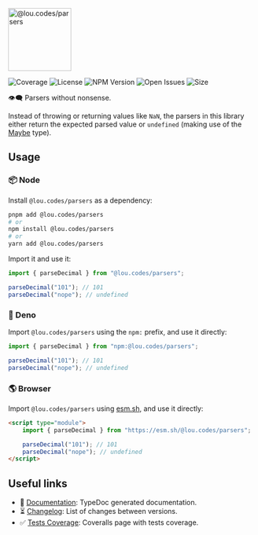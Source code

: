 <img id="logo" alt="@lou.codes/parsers" src="https://lou.codes/logos/lou_codes_parsers.svg" height="128" />

![Coverage][coverage-badge] ![License][license-badge]
![NPM Version][npm-version-badge] ![Open Issues][open-issues-badge]
![Size][size-badge]

👁️‍🗨️ Parsers without nonsense.

Instead of throwing or returning values like `NaN`, the parsers in this library
either return the expected parsed value or `undefined` (making use of the
[Maybe](https://lou.codes/libraries/lou_codes_types/#maybe) type).

## Usage

### 📦 Node

Install `@lou.codes/parsers` as a dependency:

```bash
pnpm add @lou.codes/parsers
# or
npm install @lou.codes/parsers
# or
yarn add @lou.codes/parsers
```

Import it and use it:

```typescript
import { parseDecimal } from "@lou.codes/parsers";

parseDecimal("101"); // 101
parseDecimal("nope"); // undefined
```

### 🦕 Deno

Import `@lou.codes/parsers` using the `npm:` prefix, and use it directly:

```typescript
import { parseDecimal } from "npm:@lou.codes/parsers";

parseDecimal("101"); // 101
parseDecimal("nope"); // undefined
```

### 🌎 Browser

Import `@lou.codes/parsers` using [esm.sh][esm.sh], and use it directly:

```html
<script type="module">
	import { parseDecimal } from "https://esm.sh/@lou.codes/parsers";

	parseDecimal("101"); // 101
	parseDecimal("nope"); // undefined
</script>
```

## Useful links

-   📝 [Documentation][documentation]: TypeDoc generated documentation.
-   ⏳ [Changelog][changelog]: List of changes between versions.
-   ✅ [Tests Coverage][coverage]: Coveralls page with tests coverage.

<!-- Reference -->

[changelog]:
	https://github.com/loucyx/lou.codes/blob/main/packages/@lou.codes/PARSERS/CHANGELOG.md
[coverage-badge]:
	https://img.shields.io/coveralls/github/loucyx/lou.codes.svg?label=Test+Coverage&labelColor=666&color=0a8
[coverage]: https://coveralls.io/github/loucyx/lou.codes
[documentation]: https://lou.codes/libraries/lou_codes_parsers/
[esm.sh]: https://esm.sh
[license-badge]:
	https://img.shields.io/npm/l/@lou.codes/parsers.svg?label=License&labelColor=666&color=0a8
[npm-version-badge]:
	https://img.shields.io/npm/v/@lou.codes/parsers.svg?label=NPM+Version&labelColor=666&color=0a8
[open-issues-badge]:
	https://img.shields.io/github/issues/loucyx/lou.codes.svg?label=Issues&labelColor=666&color=0a8
[size-badge]:
	https://img.shields.io/badge/dynamic/json?label=Size+(min%2Bbrotli)&labelColor=666&color=0a8&suffix=KiB&query=%24.size&url=https%3A%2F%2Fraw.githubusercontent.com%2Floucyx%2Flou.codes%2Fmain%2Fpackages%2F%40lou.codes%2Fparsers%2Fpackage.json
